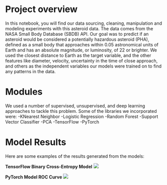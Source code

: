 # Project overview
In this notebook, you will find our data sourcing, cleaning, manipulation and modeling experiments with this asteroid data. The data comes from the NASA Small Body Database (SBDB) API. Our goal was to predict if an asteroid would be considered a potentially hazardous asteroid (PHA), defined as a small body that approaches within 0.05 astronomical units of Earth and has an absolute magnitude, or luminosity, of 22 or brighter. We used the closest distance to Earth as the target variable, and the other features like diameter, velocity, uncertainty in the time of close approach, and others as the independent variables our models were trained on to find any patterns in the data.

# Modules
We used a number of supervised, unsupervised, and deep learning approaches to tackle this problem. Some of the libraries we incorporated were:
-KNearest Neighbor
-Logistic Regression
-Random Forest
-Support Vector Classifier
-PCA
-TensorFlow
-PyTorch

# Model Results
Here are some examples of the results generated from the models:

**TensorFlow Binary Cross-Entropy Model**
![](https://i.ibb.co/nc7fCzk/Screen-Shot-2022-12-15-at-11-20-57-AM.png?raw=True)

**PyTorch Model ROC Curve**
![](https://i.ibb.co/qYJ4NFY/Screen-Shot-2022-12-15-at-11-24-14-AM.png?raw=True)

